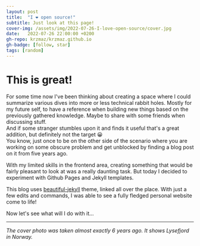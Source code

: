 ```yaml
---
layout: post
title:  "I ❤️ open source!"
subtitle: Just look at this page!
cover-img: /assets/img/2022-07-26-I-love-open-source/cover.jpg
date:   2022-07-26 22:00:00 +0200
gh-repo: krzmaz/krzmaz.github.io
gh-badge: [follow, star]
tags: [random]
---
```

# This is great! 
For some time now I've been thinking about creating a space where I could summarize various dives into more or less technical rabbit holes. Mostly for my future self, to have a reference when building new things based on the previously gathered knowledge. Maybe to share with some friends when discussing stuff.  
And if some stranger stumbles upon it and finds it useful that's a great addition, but definitely not the target 😀  
You know, just once to be on the other side of the scenario where you are working on some obscure problem and get unblocked by finding a blog post on it from five years ago.

With my limited skills in the frontend area, creating something that would be fairly pleasant to look at was a really daunting task. But today I decided to experiment with Github Pages and Jekyll templates. 

This blog uses [beautiful-jekyll](https://github.com/daattali/beautiful-jekyll) theme, linked all over the place.
With just a few edits and commands, I was able to see a fully fledged personal website come to life!

Now let's see what will I do with it...

-------

*The cover photo was taken almost exactly 6 years ago. It shows Lysefjord in Norway.*